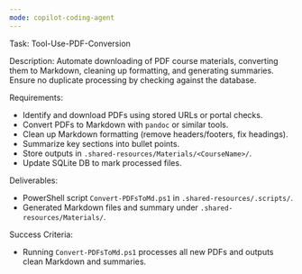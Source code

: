 ```yaml
---
mode: copilot-coding-agent
---
```

Task: Tool-Use-PDF-Conversion

Description:
Automate downloading of PDF course materials, converting them to Markdown, cleaning up formatting, and generating summaries. Ensure no duplicate processing by checking against the database.

Requirements:
- Identify and download PDFs using stored URLs or portal checks.
- Convert PDFs to Markdown with `pandoc` or similar tools.
- Clean up Markdown formatting (remove headers/footers, fix headings).
- Summarize key sections into bullet points.
- Store outputs in `.shared-resources/Materials/<CourseName>/`.
- Update SQLite DB to mark processed files.

Deliverables:
- PowerShell script `Convert-PDFsToMd.ps1` in `.shared-resources/.scripts/`.
- Generated Markdown files and summary under `.shared-resources/Materials/`.

Success Criteria:
- Running `Convert-PDFsToMd.ps1` processes all new PDFs and outputs clean Markdown and summaries.
